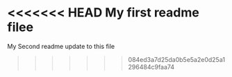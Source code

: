 <<<<<<< HEAD
My first readme filee
=======
 My Second readme  update to this file
>>>>>>> 084ed3a7d25da0b5e5a2e0d25a1296484c9faa74
